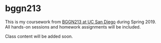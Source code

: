 # bggn213

This is my coursework from [BGGN213 at UC San Diego](https://bioboot.github.io/bggn213_S19/) during Spring 2019. All hands-on sessions and homework assignments will be included.

Class content will be added soon.


